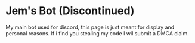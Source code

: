 # Jem's Bot (Discontinued)
My main bot used for discord, this page is just meant for display and personal reasons. If i find you stealing my code I wil submit a DMCA claim.